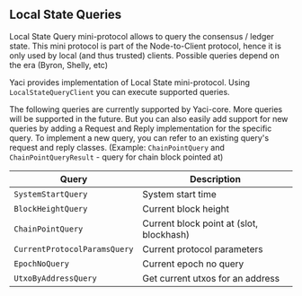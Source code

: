 ## Local State Queries

Local State Query mini-protocol allows to query the consensus / ledger state. This mini protocol is part of the
Node-to-Client protocol, hence it is only used by local (and thus trusted) clients. Possible queries depend on the era
(Byron, Shelly, etc) 

Yaci provides implementation of Local State mini-protocol. Using ```LocalStateQueryClient``` you can execute supported
queries. 

The following queries are currently supported by Yaci-core. More queries will be supported in the future. 
But you can also easily add support for new queries by adding a Request and Reply implementation for the specific query.
To implement a new query, you can refer to an existing query's request and reply classes. 
(Example: ```ChainPointQuery``` and ```ChainPointQueryResult``` - query for chain block pointed at)

| Query                        | Description                              |
|------------------------------|------------------------------------------|
| `SystemStartQuery`           | System start time                        |
| `BlockHeightQuery`           | Current block height                     |
| `ChainPointQuery`            | Current block point at (slot, blockhash) |
| `CurrentProtocolParamsQuery` | Current protocol parameters              |
| `EpochNoQuery`               | Current epoch no query                   |
| `UtxoByAddressQuery`         | Get current utxos for an address         |
